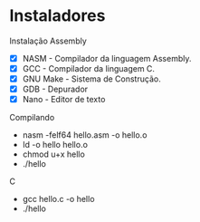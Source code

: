 # Instaladores


Instalação Assembly
- [x] NASM - Compilador da linguagem Assembly.
- [x] GCC - Compilador da linguagem C.
- [x] GNU Make - Sistema de Construção.
- [x] GDB - Depurador
- [x] Nano - Editor de texto

Compilando
- nasm -felf64 hello.asm -o hello.o
- ld -o hello hello.o
- chmod u+x hello
- ./hello

C
- gcc hello.c -o hello
- ./hello
